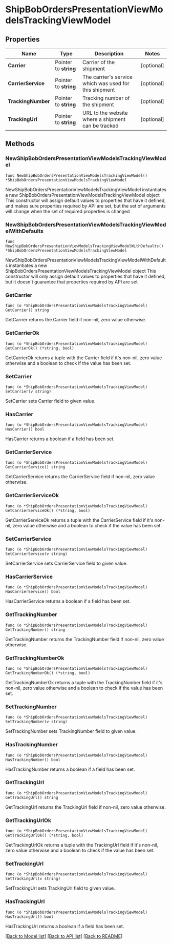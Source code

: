 # ShipBobOrdersPresentationViewModelsTrackingViewModel

## Properties

Name | Type | Description | Notes
------------ | ------------- | ------------- | -------------
**Carrier** | Pointer to **string** | Carrier of the shipment | [optional] 
**CarrierService** | Pointer to **string** | The carrier&#39;s service which was used for this shipment | [optional] 
**TrackingNumber** | Pointer to **string** | Tracking number of the shipment | [optional] 
**TrackingUrl** | Pointer to **string** | URL to the website where a shipment can be tracked | [optional] 

## Methods

### NewShipBobOrdersPresentationViewModelsTrackingViewModel

`func NewShipBobOrdersPresentationViewModelsTrackingViewModel() *ShipBobOrdersPresentationViewModelsTrackingViewModel`

NewShipBobOrdersPresentationViewModelsTrackingViewModel instantiates a new ShipBobOrdersPresentationViewModelsTrackingViewModel object
This constructor will assign default values to properties that have it defined,
and makes sure properties required by API are set, but the set of arguments
will change when the set of required properties is changed

### NewShipBobOrdersPresentationViewModelsTrackingViewModelWithDefaults

`func NewShipBobOrdersPresentationViewModelsTrackingViewModelWithDefaults() *ShipBobOrdersPresentationViewModelsTrackingViewModel`

NewShipBobOrdersPresentationViewModelsTrackingViewModelWithDefaults instantiates a new ShipBobOrdersPresentationViewModelsTrackingViewModel object
This constructor will only assign default values to properties that have it defined,
but it doesn't guarantee that properties required by API are set

### GetCarrier

`func (o *ShipBobOrdersPresentationViewModelsTrackingViewModel) GetCarrier() string`

GetCarrier returns the Carrier field if non-nil, zero value otherwise.

### GetCarrierOk

`func (o *ShipBobOrdersPresentationViewModelsTrackingViewModel) GetCarrierOk() (*string, bool)`

GetCarrierOk returns a tuple with the Carrier field if it's non-nil, zero value otherwise
and a boolean to check if the value has been set.

### SetCarrier

`func (o *ShipBobOrdersPresentationViewModelsTrackingViewModel) SetCarrier(v string)`

SetCarrier sets Carrier field to given value.

### HasCarrier

`func (o *ShipBobOrdersPresentationViewModelsTrackingViewModel) HasCarrier() bool`

HasCarrier returns a boolean if a field has been set.

### GetCarrierService

`func (o *ShipBobOrdersPresentationViewModelsTrackingViewModel) GetCarrierService() string`

GetCarrierService returns the CarrierService field if non-nil, zero value otherwise.

### GetCarrierServiceOk

`func (o *ShipBobOrdersPresentationViewModelsTrackingViewModel) GetCarrierServiceOk() (*string, bool)`

GetCarrierServiceOk returns a tuple with the CarrierService field if it's non-nil, zero value otherwise
and a boolean to check if the value has been set.

### SetCarrierService

`func (o *ShipBobOrdersPresentationViewModelsTrackingViewModel) SetCarrierService(v string)`

SetCarrierService sets CarrierService field to given value.

### HasCarrierService

`func (o *ShipBobOrdersPresentationViewModelsTrackingViewModel) HasCarrierService() bool`

HasCarrierService returns a boolean if a field has been set.

### GetTrackingNumber

`func (o *ShipBobOrdersPresentationViewModelsTrackingViewModel) GetTrackingNumber() string`

GetTrackingNumber returns the TrackingNumber field if non-nil, zero value otherwise.

### GetTrackingNumberOk

`func (o *ShipBobOrdersPresentationViewModelsTrackingViewModel) GetTrackingNumberOk() (*string, bool)`

GetTrackingNumberOk returns a tuple with the TrackingNumber field if it's non-nil, zero value otherwise
and a boolean to check if the value has been set.

### SetTrackingNumber

`func (o *ShipBobOrdersPresentationViewModelsTrackingViewModel) SetTrackingNumber(v string)`

SetTrackingNumber sets TrackingNumber field to given value.

### HasTrackingNumber

`func (o *ShipBobOrdersPresentationViewModelsTrackingViewModel) HasTrackingNumber() bool`

HasTrackingNumber returns a boolean if a field has been set.

### GetTrackingUrl

`func (o *ShipBobOrdersPresentationViewModelsTrackingViewModel) GetTrackingUrl() string`

GetTrackingUrl returns the TrackingUrl field if non-nil, zero value otherwise.

### GetTrackingUrlOk

`func (o *ShipBobOrdersPresentationViewModelsTrackingViewModel) GetTrackingUrlOk() (*string, bool)`

GetTrackingUrlOk returns a tuple with the TrackingUrl field if it's non-nil, zero value otherwise
and a boolean to check if the value has been set.

### SetTrackingUrl

`func (o *ShipBobOrdersPresentationViewModelsTrackingViewModel) SetTrackingUrl(v string)`

SetTrackingUrl sets TrackingUrl field to given value.

### HasTrackingUrl

`func (o *ShipBobOrdersPresentationViewModelsTrackingViewModel) HasTrackingUrl() bool`

HasTrackingUrl returns a boolean if a field has been set.


[[Back to Model list]](../README.md#documentation-for-models) [[Back to API list]](../README.md#documentation-for-api-endpoints) [[Back to README]](../README.md)


